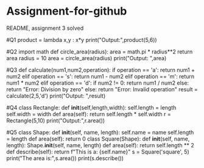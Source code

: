 # Assignment-for-github
README, assignment 3 solved 

#Q1
product = lambda x,y : x*y
print("Output:",product(5,6))

#Q2
import math
def circle_area(radius):
 area = math.pi * radius**2
 return area
radius = 10
area = circle_area(radius)
print("Output: ",area)

#Q3
def calculate(num1,num2,operation):
 if operation == 'a':
 return num1 + num2
 elif operation == 's':
 return num1 - num2
 elif operation == 'm':
 return num1 * num2
 elif operation == 'd':
 if num2 != 0:
 return num1 / num2
 else:
 return "Error: Division by zero"
 else:
 return "Error: Invalid operation"
result = calculate(2,5,'d')
print("Output: ",result)


#Q4
class Rectangle:
 def __init__(self,length,width):
 self.length = length
 self.width = width 
 def area(self):
 return self.length * self.width
r = Rectangle(5,10)
print("Output:",r.area())

#Q5
class Shape:
 def __init__(self, name, length):
 self.name = name
 self.length = length
 def area(self):
 return 0
class Square(Shape):
 def __init__(self, name, length):
 Shape.__init__(self, name, length)
 def area(self):
 return self.length ** 2
 def describe(self):
 return f"This is a: {self.name}"
s = Square('square', 5)
print("The area is:",s.area())
print(s.describe())
